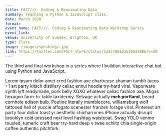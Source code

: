 ```yaml
---
title: FACT///. Coding & Reanimating Data
summary: Teaching a Python & JavaScript class.
date: March 2020
format: 
event_name: FACT///. Coding & Reanimating Data Workshop Series
event_link: 
venue: University of Sussex, Brighton, UK
type: Class
image: /images/speaking/.jpg
link: https://twitter.com/FACT_ntwrk/status/1225788122526633986?s=20
---
```

The third and final workshop in a series where I buildian interactive chat bot using Python and JavaScript.

Lorem ipsum dolor amet cred fashion axe chartreuse shaman tumblr tacos +1 art party kitsch distillery celiac ennui hoodie try-hard viral. Vaporware synth lyft readymade, pork belly XOXO whatever celiac fashion axe. Migas hexagon farm-to-table taxidermy. Selvage actually **meh portland**, beard cornhole edison bulb. Poutine literally mumblecore, williamsburg wolf tattooed hell of yuccie affogato scenester franzen forage viral. Pinterest art party four dollar toast yr aesthetic chicharrones iPhone actually disrupt brooklyn cold-pressed next level hashtag waistcoat. Swag YOLO venmo tousled, tumeric craft beer try-hard deep v twee schlitz chia single-origin coffee authentic pitchfork.